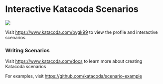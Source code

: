 # Interactive Katacoda Scenarios

[![](http://shields.katacoda.com/katacoda/bvgk99/count.svg)](https://www.katacoda.com/bvgk99 "Get your profile on Katacoda.com")

Visit https://www.katacoda.com/bvgk99 to view the profile and interactive scenarios

### Writing Scenarios
Visit https://www.katacoda.com/docs to learn more about creating Katacoda scenarios

For examples, visit https://github.com/katacoda/scenario-example
